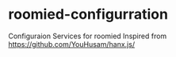 # roomied-configurration
Configuraion Services for roomied
Inspired from https://github.com/YouHusam/hanx.js/
